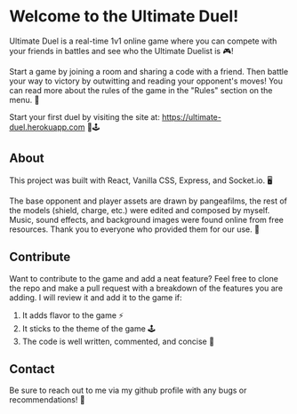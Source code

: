 # Welcome to the Ultimate Duel!

Ultimate Duel is a real-time 1v1 online game where you can compete with your friends in battles and see who the Ultimate Duelist is 🎮! 

Start a game by joining a room and sharing a code with a friend. Then battle your way to victory by outwitting and reading your opponent's moves! You can read more about the rules of the game in the "Rules" section on the menu. 📒

Start your first duel by visiting the site at: https://ultimate-duel.herokuapp.com 📲🕹

## About

This project was built with React, Vanilla CSS, Express, and Socket.io. 🖥

The base opponent and player assets are drawn by pangeafilms, the rest of the models (shield, charge, etc.) were edited and composed by myself.
Music, sound effects, and background images were found online from free resources. Thank you to everyone who provided them for our use. 🙌

## Contribute

Want to contribute to the game and add a neat feature? Feel free to clone the repo and make a pull request with a breakdown of the features you are adding. I will review it and add it to the game if:
1. It adds flavor to the game ⚡
2. It sticks to the theme of the game 🕹
3. The code is well written, commented, and concise 📑

## Contact
Be sure to reach out to me via my github profile with any bugs or recommendations! 🙋
